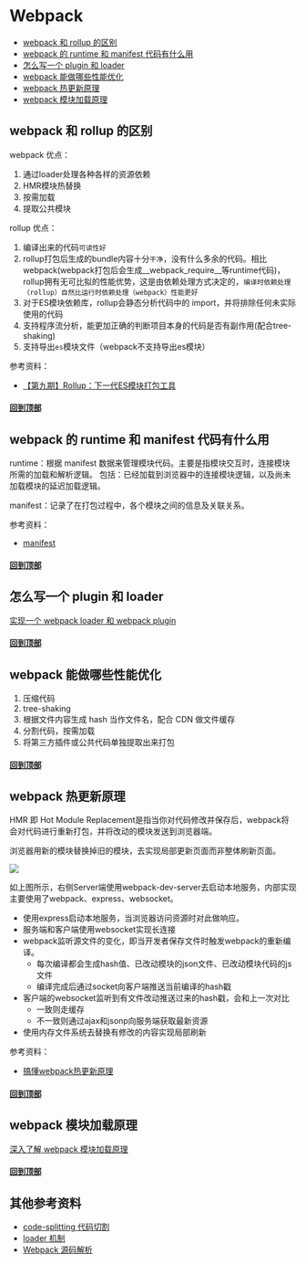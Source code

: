 # Webpack
* [webpack 和 rollup 的区别](#webpack-和-rollup-的区别)
* [webpack 的 runtime 和 manifest 代码有什么用](#webpack-的-runtime-和-manifest-代码有什么用)
* [怎么写一个 plugin 和 loader](#怎么写一个-plugin-和-loader)
* [webpack 能做哪些性能优化](#webpack-能做哪些性能优化)
* [webpack 热更新原理](#webpack-热更新原理)
* [webpack 模块加载原理](#webpack-模块加载原理)

## webpack 和 rollup 的区别
webpack 优点：
1. 通过loader处理各种各样的资源依赖
2. HMR模块热替换
3. 按需加载
4. 提取公共模块

rollup 优点：
1. 编译出来的代码`可读性好`
2. rollup打包后生成的bundle内容十分`干净`，没有什么多余的代码。相比webpack(webpack打包后会生成__webpack_require__等runtime代码)，rollup拥有无可比拟的性能优势，这是由依赖处理方式决定的，`编译时依赖处理（rollup）自然比运行时依赖处理（webpack）性能更好`
3. 对于ES模块依赖库，rollup会静态分析代码中的 import，并将排除任何未实际使用的代码
4. 支持程序流分析，能更加正确的判断项目本身的代码是否有副作用(配合tree-shaking)
5. 支持导出`es`模块文件（webpack不支持导出es模块）

参考资料：
* [【第九期】Rollup：下一代ES模块打包工具](https://zhuanlan.zhihu.com/p/75717476)
#### [回到顶部](#webpack)

## webpack 的 runtime 和 manifest 代码有什么用
runtime：根据 manifest 数据来管理模块代码。主要是指模块交互时，连接模块所需的加载和解析逻辑。
包括：已经加载到浏览器中的连接模块逻辑，以及尚未加载模块的延迟加载逻辑。

manifest：记录了在打包过程中，各个模块之间的信息及关联关系。 

参考资料：
* [manifest](https://webpack.docschina.org/concepts/manifest/)

#### [回到顶部](#webpack)

## 怎么写一个 plugin 和 loader
[实现一个 webpack loader 和 webpack plugin](https://github.com/woai3c/Front-end-articles/issues/6)

#### [回到顶部](#webpack)

## webpack 能做哪些性能优化
1. 压缩代码
2. tree-shaking
3. 根据文件内容生成 hash 当作文件名，配合 CDN 做文件缓存
4. 分割代码，按需加载
5. 将第三方插件或公共代码单独提取出来打包

#### [回到顶部](#webpack)

## webpack 热更新原理
HMR 即 Hot Module Replacement是指当你对代码修改并保存后，webpack将会对代码进行重新打包，并将改动的模块发送到浏览器端。

浏览器用新的模块替换掉旧的模块，去实现局部更新页面而非整体刷新页面。

![](https://user-gold-cdn.xitu.io/2019/9/2/16cf203824359397?imageView2/0/w/1280/h/960/format/webp/ignore-error/1)

如上图所示，右侧Server端使用webpack-dev-server去启动本地服务，内部实现主要使用了webpack、express、websocket。

- 使用express启动本地服务，当浏览器访问资源时对此做响应。
- 服务端和客户端使用websocket实现长连接
- webpack监听源文件的变化，即当开发者保存文件时触发webpack的重新编译。
  - 每次编译都会生成hash值、已改动模块的json文件、已改动模块代码的js文件
  - 编译完成后通过socket向客户端推送当前编译的hash戳
- 客户端的websocket监听到有文件改动推送过来的hash戳，会和上一次对比
  - 一致则走缓存
  - 不一致则通过ajax和jsonp向服务端获取最新资源
- 使用内存文件系统去替换有修改的内容实现局部刷新


参考资料：
* [搞懂webpack热更新原理](https://juejin.im/post/6844903933157048333)

#### [回到顶部](#webpack)

## webpack 模块加载原理


[深入了解 webpack 模块加载原理](https://github.com/woai3c/Front-end-articles/issues/7)
#### [回到顶部](#webpack)

## 其他参考资料

* [code-splitting 代码切割](https://github.com/youngwind/blog/issues/100)
* [loader 机制](https://github.com/youngwind/blog/issues/101)
* [Webpack 源码解析](https://github.com/lihongxun945/diving-into-webpack)
